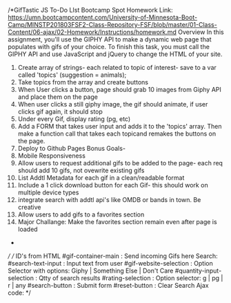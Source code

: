 /*GifTastic JS To-Do LIst
Bootcamp Spot Homework Link:
https://umn.bootcampcontent.com/University-of-Minnesota-Boot-Camp/MINSTP201803FSF2-Class-Repository-FSF/blob/master/01-Class-Content/06-ajax/02-Homework/Instructions/homework.md
Overview
In this assignment, you'll use the GIPHY API to make a dynamic web page that populates with gifs of your choice. To finish this task, you must call the GIPHY API and use JavaScript and jQuery to change the HTML of your site.
1.  Create array of strings- each related to topic of interest- save to a var called 'topics' (suggestion = animals);
2. Take topics from the array and create buttons
3. When User clicks a button, page should grab 10 images from Giphy API and place them on the page
4. When user clicks a still giphy image, the gif should animate, if user clicks gif again, it should stop
5. Under every Gif, display rating (pg, etc)
5. Add a FORM that takes user input and adds it to the 'topics' array.  Then make a function call that takes each topicand remakes the buttons on the page.  
6.  Deploy to Github Pages
Bonus Goals-
1.  Mobile Responsiveness
2. Allow users to request additional gifs to be added to the page- each req should add 10 gifs, not ovewrite existing gifs
3. List Addtl Metadata for each gif in a clean/readable format
4. Include a 1 click download button for each Gif- this should work on multiple device types
5. integrate search with addtl api's like OMDB or bands in town.  Be creative
6. Allow users to add gifs to a favorites section
7. Major Challange:  Make the favorites section remain even after page is loaded

- 
*/
/* 
ID's from HTML
#gif-container-main : Send incoming Gifs here
Search: 
#search-text-input : Input text from user
#gif-website-selection : Option Selector with options: Giphy | Something Else | Don't Care
#quantity-input-selection : Qtty of search results
#rating-selection : Option selector: g | pg | r | any
#search-button : Submit form
#reset-button : Clear Search 
Ajax code:
*/
